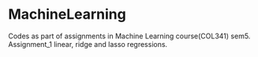 # MachineLearning
Codes as part of assignments in Machine Learning course(COL341) sem5.
Assignment_1 linear, ridge and lasso regressions.
